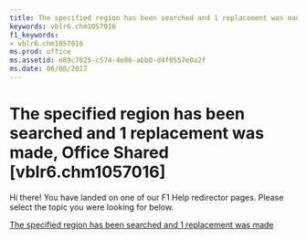 ```yaml
---
title: The specified region has been searched and 1 replacement was made, Office Shared [vblr6.chm1057016]
keywords: vblr6.chm1057016
f1_keywords:
- vblr6.chm1057016
ms.prod: office
ms.assetid: e89c7825-c574-4e86-abb0-d4f0557e0a2f
ms.date: 06/08/2017
---
```



# The specified region has been searched and 1 replacement was made, Office Shared [vblr6.chm1057016]

Hi there! You have landed on one of our F1 Help redirector pages. Please select the topic you were looking for below.

[The specified region has been searched and 1 replacement was made](http://msdn.microsoft.com/library/718b51fb-bf22-499d-9fd5-8c6f1966af45%28Office.15%29.aspx)


